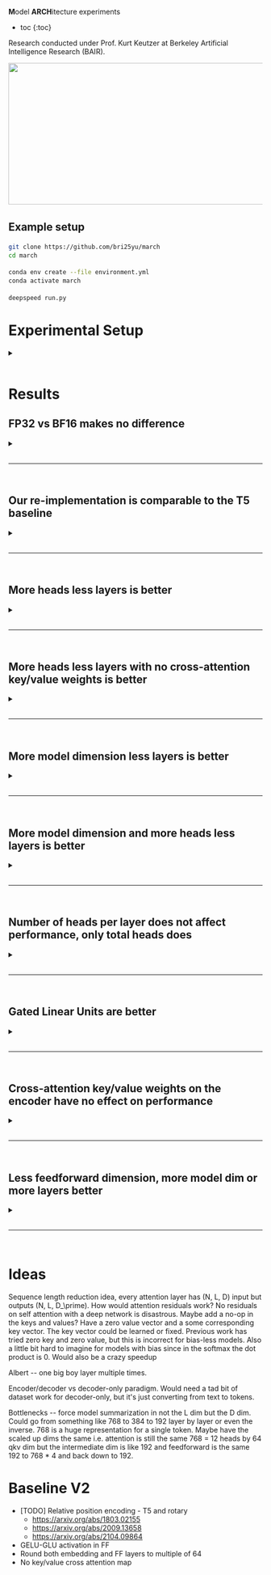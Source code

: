 **M**odel **ARCH**itecture experiments

* toc
{:toc}

Research conducted under Prof. Kurt Keutzer at Berkeley Artificial Intelligence Research (BAIR). 

<img src="http://bair.berkeley.edu/images/BAIR_Logo_BlueType_Tag.png" width="525" height="280">

## Example setup
```bash
git clone https://github.com/bri25yu/march
cd march

conda env create --file environment.yml
conda activate march

deepspeed run.py
```

# Experimental Setup

<details>
<summary></summary>

All of the following experiments are over constant data budget, model parameters, and compute unless noted otherwise. The data budget is determined by the number of steps taken and the number of tokens per step, for a total number of tokens seen over training. The number of model parameters is determined by counting the total number of trainable parameters in a model prior to training. The compute is approximated by how long the run took. All experiments are run on a single node consisting of 8 NVIDIA A5000 GPUs.

We train models for 1000 steps, enough for the models to start learning and to make their behavior/performance differentiable from other models. Every step, the model sees 1M tokens. Every experiment sees 1000 steps * 1M tokens per step = 1B tokens. We use the [Wikipedia](https://huggingface.co/datasets/wikipedia) dataset.

The baseline model has 220M parameters to match with [t5-base](https://huggingface.co/t5-base) and by default every subsequent model matches this budget. Specifically, the baseline model has an encoder-decoder architecture, absolute position embeddings for the position encoding, 12 layers each in the encoder and decoder (for 24 layers total), 768 model dimension, 64 query-key-value dimension (for an equivalent 12 attention heads), and 768 * 4 = 3072 feedforward dimension.

The models are optimized using AdamW using 90% old gradient in the gradient exponential moving average (EMA) and 95% old hessian approximiation in the hessian approximation EMA (equivalently 10% new gradient and 5% new hessian approx). We use a constant learning rate schedule and a learning rate value of 1e-4. 

The models are trained in BF16, with exceptions noted otherwise. 

</details>

<br>


# Results
## FP32 vs BF16 makes no difference

<details>
<summary></summary>

![](readme_resources/model_training_precision.png)

</details>

<br>
<hr>
<br>

## Our re-implementation is comparable to the T5 baseline

<details>
<summary></summary>

![](readme_resources/baseline_t5.png)

We compare our reimplementation with the implementation in [Raffel et al, Oct 2019](https://arxiv.org/abs/1910.10683).

Our re-implementation has two differences compared to the T5-base baseline:
1. We use absolute position embeddings while T5 uses relative attention position embeddings.
    - Our position encodings require more parameters. For a max sequence length of 1024 and a dim_model of 768, we need 1024 * 768 ~ 800k parameters. For a relative attention num buckets of 32 and num_heads of 12, T5 uses 32 * 12 ~ 400 parameters.
2. Our tokenizer is trained only on wikitext-103 which transfers tokenization benefits to the training wikipedia dataset. This results in more efficient representations per token for our model and more productive training.

The relative patterning of experiments stays the same when moving from the base exps 220M params to the large exps 740M params, very cool to see. 

Obviously as training continues, the t5 baseline will outmatch our implementation. We postulate that this difference is due to the difference in positional encoding. This is reflected in the fact that our model quickly overfits i.e. train loss < val loss very early on, while the t5 model does not over fit i.e. train loss > val loss. Critically, the train loss should be > val loss since dropout is applied during training. 

</details>

<br>
<hr>
<br>

## More heads less layers is better

<details>
<summary></summary>

![](readme_resources/more_heads_less_layers.png)

</details>

<br>
<hr>
<br>

## More heads less layers with no cross-attention key/value weights is better

<details>
<summary></summary>

![](readme_resources/more_heads_less_layers_no_kv.png)

</details>

<br>
<hr>
<br>

## More model dimension less layers is better

<details>
<summary></summary>

![](readme_resources/more_dim_less_layers.png)

</details>

<br>
<hr>
<br>

## More model dimension and more heads less layers is better

<details>
<summary></summary>

![](readme_resources/more_heads_more_dim_less_layers.png)

</details>

<br>
<hr>
<br>

## Number of heads per layer does not affect performance, only total heads does

<details>
<summary></summary>

The outlier is the situation where the first 6 layers in the encoder and decoder have much fewer heads than the last 6 layers. This may signal that there is a requirement for more granular attention in the initial layers. 

![](readme_resources/scaling_heads.png)

</details>

<br>
<hr>
<br>

## Gated Linear Units are better

<details>
<summary></summary>

This is a successful replication of [Shazeer et al, Feb 2020](https://arxiv.org/abs/2002.05202).

![](readme_resources/gated_linear_units.png)

</details>

<br>
<hr>
<br>

## Cross-attention key/value weights on the encoder have no effect on performance

<details>
<summary></summary>

![](readme_resources/no_cross_attention_kv_weights.png)

</details>

<br>
<hr>
<br>

## Less feedforward dimension, more model dim or more layers better

<details>
<summary></summary>

![](readme_resources/ffdim.png)

</details>

<br>
<hr>
<br>


# Ideas
Sequence length reduction idea, every attention layer has (N, L, D) input but outputs (N, L, D_\prime). How would attention residuals work? No residuals on self attention with a deep network is disastrous. Maybe add a no-op in the keys and values? Have a zero value vector and a some corresponding key vector. The key vector could be learned or fixed. Previous work has tried zero key and zero value, but this is incorrect for bias-less models. Also a little bit hard to imagine for models with bias since in the softmax the dot product is 0. Would also be a crazy speedup

Albert -- one big boy layer multiple times.

Encoder/decoder vs decoder-only paradigm. Would need a tad bit of dataset work for decoder-only, but it's just converting from text to tokens.

Bottlenecks -- force model summarization in not the L dim but the D dim. Could go from something like 768 to 384 to 192 layer by layer or even the inverse. 768 is a huge representation for a single token. Maybe have the scaled up dims the same i.e. attention is still the same 768 = 12 heads by 64 qkv dim but the intermediate dim is like 192 and feedforward is the same 192 to 768 * 4 and back down to 192. 

# Baseline V2

- [TODO] Relative position encoding - T5 and rotary
  - https://arxiv.org/abs/1803.02155
  - https://arxiv.org/abs/2009.13658
  - https://arxiv.org/abs/2104.09864
- GELU-GLU activation in FF
- Round both embedding and FF layers to multiple of 64
- No key/value cross attention map
